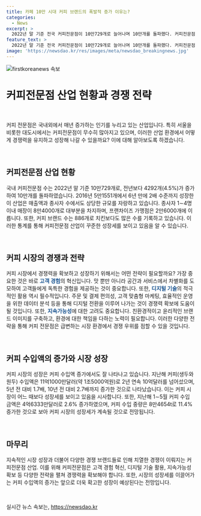 ```yaml
---
title: 카페 10만 시대 커피 브랜드의 폭발적 증가 이유는?
categories:
  - News
excerpt: >
  2022년 말 기준 전국 커피전문점이 10만729개로 늘어나며 10만개를 돌파했다. 커피전문점은 6년 사이 2배 이상 증가한 가운데, 매출은 15조5000억원에 이르고 종사자는 27만명이다. 프랜차이즈 가맹점 2만6000개 중 소자본 창업의 영향으로 1∼4명 종사자 매장이 8만4000개로 대부분이다. 또한 커피 수입액 증가와 비교하여 커피 시장 성장이 나타나고 있다. 하지만 이에 대한 포화 우려도 있다.
feature_text: >
  2022년 말 기준 전국 커피전문점이 10만729개로 늘어나며 10만개를 돌파했다. 커피전문점은 6년 사이 2배 이상 증가한 가운데, 매출은 15조5000억원에 이르고 종사자는 27만명이다. 프랜차이즈 가맹점 2만6000개 중 소자본 창업의 영향으로 1∼4명 종사자 매장이 8만4000개로 대부분이다. 또한 커피 수입액 증가와 비교하여 커피 시장 성장이 나타나고 있다. 하지만 이에 대한 포화 우려도 있다.
image: 'https://newsdao.kr/res/images/meta/newsdao_breakingnews.jpg'
---
```


<p><img src="https://newsdao.kr/res/images/meta/newsdao_breakingnews.jpg" alt="firstkoreanews 속보" /></p>

<h1 data-ke-size="size26">커피전문점 산업 현황과 경쟁 전략</h1>

<p data-ke-size="size16">&nbsp;</p>

<p>커피 전문점은 국내외에서 매년 증가하는 인기를 누리고 있는 산업입니다. 특히 서울을 비롯한 대도시에서는 커피전문점이 무수히 많아지고 있으며, 이러한 산업 환경에서 어떻게 경쟁력을 유지하고 성장해 나갈 수 있을까요? 이에 대해 알아보도록 하겠습니다.</p>

<p data-ke-size="size16">&nbsp;</p>

<h2 data-ke-size="size26">커피전문점 산업 현황</h2>

<p data-ke-size="size16">국내 커피전문점 수는 2022년 말 기준 10만729개로, 전년보다 4292개(4.5%)가 증가하여 10만개를 돌파하였습니다. 2016년 5만1551개에서 6년 만에 2배 수준까지 성장한 이 산업은 매출액과 종사자 수에서도 상당한 규모를 자랑하고 있습니다. 종사자 1∼4명 이내 매장이 8만4000개로 대부분을 차지하며, 프랜차이즈 가맹점은 2만6000개에 이릅니다. 또한, 커피 브랜드 수는 886개로 치킨보다도 많은 수를 기록하고 있습니다. 이러한 통계를 통해 커피전문점 산업이 꾸준한 성장세를 보이고 있음을 알 수 있습니다.</p>

<p data-ke-size="size16">&nbsp;</p>

<h2 data-ke-size="size26">커피 시장의 경쟁과 전략</h2>

<p data-ke-size="size16">커피 시장에서 경쟁력을 확보하고 성장하기 위해서는 어떤 전략이 필요할까요? 가장 중요한 것은 바로 <b><span style="color: #1a5490;">고객 경험</span></b>의 혁신입니다. 맛 뿐만 아니라 공간과 서비스에서 차별화를 도모하여 고객들에게 독특한 경험을 제공하는 것이 중요합니다. 또한, <b><span style="color: #1a5490;">디지털 기술</span></b>의 적극적인 활용 역시 필수적입니다. 주문 및 결제 편의성, 고객 맞춤형 마케팅, 효율적인 운영을 위한 데이터 분석 등을 통해 디지털 전환을 이루어 나가는 것이 경쟁력 확보에 도움이 될 것입니다. 또한, <b><span style="color: #1a5490;">지속가능성</span></b>에 대한 고려도 중요합니다. 친환경적이고 윤리적인 브랜드 이미지를 구축하고, 환경에 대한 책임을 다하는 노력이 필요합니다. 이러한 다양한 전략을 통해 커피 전문점은 급변하는 시장 환경에서 경쟁 우위를 점할 수 있을 것입니다.</p>

<p data-ke-size="size16">&nbsp;</p>

<h2 data-ke-size="size26">커피 수입액의 증가와 시장 성장</h2>

<p data-ke-size="size16">커피 시장의 성장은 커피 수입액 증가에서도 잘 나타나고 있습니다. 지난해 커피(생두와 원두) 수입액은 11억1000만달러(약 1조5000억원)로 2년 연속 10억달러를 넘어섰으며, 5년 전 대비 1.7배, 10년 전 대비 2.7배까지 증가한 것으로 나타났습니다. 이는 커피 시장이 어느 때보다 성장세를 보이고 있음을 시사합니다. 또한, 지난해 1∼5월 커피 수입 금액은 4억6333만달러로 2.6% 증가하였으며, 커피 수입 중량은 8만4654t로 11.4% 증가한 것으로 보아 커피 시장의 성장세가 계속될 것으로 전망됩니다.</p>

<p data-ke-size="size16">&nbsp;</p>

<h2 data-ke-size="size26">마무리</h2>

<p data-ke-size="size16">지속적인 시장 성장과 더불어 다양한 경쟁 브랜드들로 인해 치열한 경쟁이 이뤄지는 커피전문점 산업. 이를 위해 커피전문점은 고객 경험 혁신, 디지털 기술 활용, 지속가능성 확보 등 다양한 전략을 펼쳐 경쟁력을 확보해야 합니다. 또한, 시장의 성장세를 이끌어가는 커피 수입액의 증가는 앞으로 더욱 확고한 성장이 예상된다는 전망입니다.</p>

<p data-ke-size="size16">&nbsp;</p>
실시간 뉴스 속보는, <a href="https://newsdao.kr" rel="dofollow">https://newsdao.kr</a>


